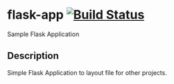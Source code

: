 # flask-app [![Build Status](https://travis-ci.org/zlig/flask-app.svg?branch=master)](https://travis-ci.org/zlig/flask-app)
Sample Flask Application

## Description

Simple Flask Application to layout file for other projects.



